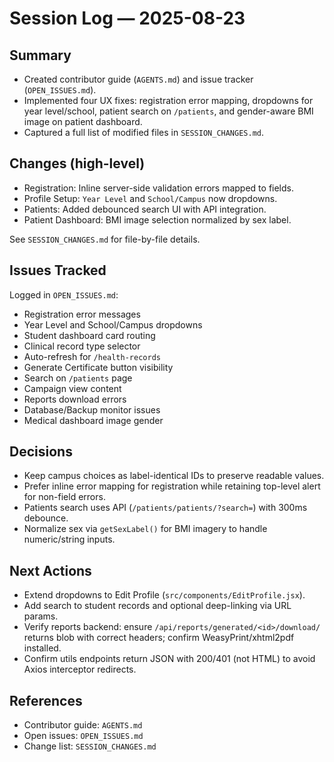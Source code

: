 # Session Log — 2025-08-23

## Summary
- Created contributor guide (`AGENTS.md`) and issue tracker (`OPEN_ISSUES.md`).
- Implemented four UX fixes: registration error mapping, dropdowns for year level/school, patient search on `/patients`, and gender-aware BMI image on patient dashboard.
- Captured a full list of modified files in `SESSION_CHANGES.md`.

## Changes (high-level)
- Registration: Inline server-side validation errors mapped to fields.
- Profile Setup: `Year Level` and `School/Campus` now dropdowns.
- Patients: Added debounced search UI with API integration.
- Patient Dashboard: BMI image selection normalized by sex label.

See `SESSION_CHANGES.md` for file-by-file details.

## Issues Tracked
Logged in `OPEN_ISSUES.md`:
- Registration error messages
- Year Level and School/Campus dropdowns
- Student dashboard card routing
- Clinical record type selector
- Auto-refresh for `/health-records`
- Generate Certificate button visibility
- Search on `/patients` page
- Campaign view content
- Reports download errors
- Database/Backup monitor issues
- Medical dashboard image gender

## Decisions
- Keep campus choices as label-identical IDs to preserve readable values.
- Prefer inline error mapping for registration while retaining top-level alert for non-field errors.
- Patients search uses API (`/patients/patients/?search=`) with 300ms debounce.
- Normalize sex via `getSexLabel()` for BMI imagery to handle numeric/string inputs.

## Next Actions
- Extend dropdowns to Edit Profile (`src/components/EditProfile.jsx`).
- Add search to student records and optional deep-linking via URL params.
- Verify reports backend: ensure `/api/reports/generated/<id>/download/` returns blob with correct headers; confirm WeasyPrint/xhtml2pdf installed.
- Confirm utils endpoints return JSON with 200/401 (not HTML) to avoid Axios interceptor redirects.

## References
- Contributor guide: `AGENTS.md`
- Open issues: `OPEN_ISSUES.md`
- Change list: `SESSION_CHANGES.md`

